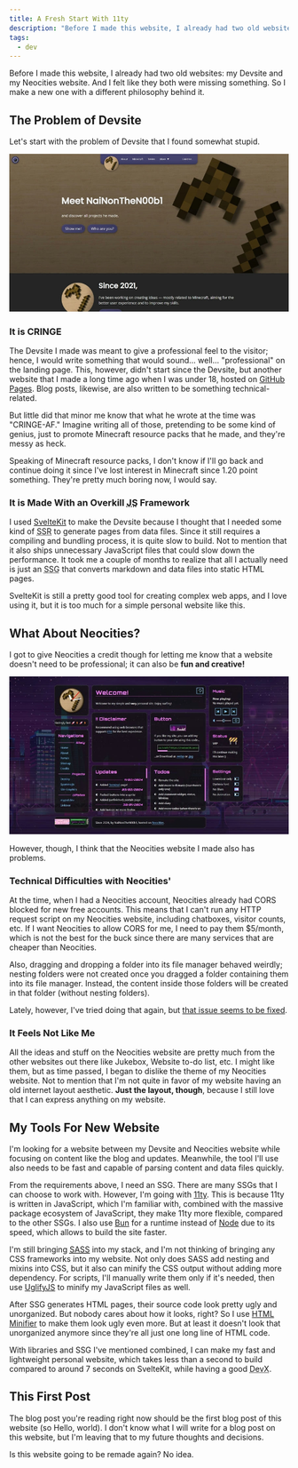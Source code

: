 ```yaml
---
title: A Fresh Start With 11ty
description: "Before I made this website, I already had two old websites: my Devsite and my Neocities website. And I felt like they both were missing something. So I make a new one with a different philosophy behind it."
tags:
  - dev
---
```


Before I made this website, I already had two old websites: my Devsite and my Neocities website. And I felt like they both were missing something. So I make a new one with a different philosophy behind it.

## The Problem of Devsite

Let's start with the problem of Devsite that I found somewhat stupid.

![An Image of Devsite](devsite.jpg "An Image of Devsite")

### It is **CRINGE**

The Devsite I made was meant to give a professional feel to the visitor; hence, I would write something that would sound... well... "professional" on the landing page. This, however, didn't start since the Devsite, but another website that I made a long time ago when I was under 18, hosted on [GitHub Pages](https://pages.github.com). Blog posts, likewise, are also written to be something technical-related.

But little did that minor me know that what he wrote at the time was "CRINGE-AF." Imagine writing all of those, pretending to be some kind of genius, just to promote Minecraft resource packs that he made, and they're messy as heck.

<aside><p>Speaking of Minecraft resource packs, I don't know if I'll go back and continue doing it since I've lost interest in Minecraft since 1.20 point something. They're pretty much boring now, I would say.</p></aside>

### It is Made With an Overkill <abbr title="JavaScript">JS</abbr> Framework 

I used [SvelteKit](https://kit.svelte.dev) to make the Devsite because I thought that I needed some kind of <abbr title="Server-Side Rendering">SSR</abbr> to generate pages from data files. Since it still requires a compiling and bundling process, it is quite slow to build. Not to mention that it also ships unnecessary JavaScript files that could slow down the performance. It took me a couple of months to realize that all I actually need is just an <abbr title="Static Site Generator">SSG</abbr> that converts markdown and data files into static HTML pages.

SvelteKit is still a pretty good tool for creating complex web apps, and I love using it, but it is too much for a simple personal website like this.

## What About Neocities?

<aside><p>I got to give Neocities a credit though for letting me know that a website doesn't need to be professional; it can also be <strong>fun and creative!</strong></p></aside>

![An Image of Neocities Website](neocities.jpg "An Image of Neocities Website")

However, though, I think that the Neocities website I made also has problems.

### Technical Difficulties with Neocities'

At the time, when I had a Neocities account, Neocities already had CORS blocked for new free accounts. This means that I can't run any HTTP request script on my Neocities website, including chatboxes, visitor counts, etc. If I want Neocities to allow CORS for me, I need to pay them $5/month, which is not the best for the buck since there are many services that are cheaper than Neocities.

Also, dragging and dropping a folder into its file manager behaved weirdly; nesting folders were not created once you dragged a folder containing them into its file manager. Instead, the content inside those folders will be created in that folder (without nesting folders).

Lately, however, I've tried doing that again, but [that issue seems to be fixed](https://github.com/neocities/neocities/issues/491).

### It Feels Not Like **Me**

All the ideas and stuff on the Neocities website are pretty much from the other websites out there like Jukebox, Website to-do list, etc. I might like them, but as time passed, I began to dislike the theme of my Neocities website. Not to mention that I'm not quite in favor of my website having an old internet layout aesthetic. **Just the layout, though**, because I still love that I can express anything on my website.

## My Tools For New Website

I'm looking for a website between my Devsite and Neocities website while focusing on content like the blog and updates. Meanwhile, the tool I'll use also needs to be fast and capable of parsing content and data files quickly.

From the requirements above, I need an SSG. There are many SSGs that I can choose to work with. However, I'm going with [11ty](https://11ty.dev). This is because 11ty is written in JavaScript, which I'm familiar with, combined with the massive package ecosystem of JavaScript, they make 11ty more flexible, compared to the other SSGs. I also use [Bun](https://bun.sh) for a runtime instead of [Node](https://nodejs.org) due to its speed, which allows to build the site faster.

I'm still bringing <abbr title="Syntactically Awesome Stylesheet"><a href="https://sass-lang.com">SASS</a></abbr> into my stack, and I'm not thinking of bringing any CSS frameworks into my website. Not only does SASS add nesting and mixins into CSS, but it also can minify the CSS output without adding more dependency. For scripts, I'll manually write them only if it's needed, then use [UglifyJS](https://www.npmjs.com/package/uglify-js) to minify my JavaScript files as well.

After SSG generates HTML pages, their source code look pretty ugly and unorganized. But nobody cares about how it looks, right? So I use [HTML Minifier](https://www.npmjs.com/package/html-minifier) to make them look ugly even more. But at least it doesn't look that unorganized anymore since they're all just one long line of HTML code.

With libraries and SSG I've mentioned combined, I can make my fast and lightweight personal website, which takes less than a second to build compared to around 7 seconds on SvelteKit, while having a good <abbr title="Developer Experience">DevX</abbr>.

## This First Post

The blog post you're reading right now should be the first blog post of this website (so Hello, world). I don't know what I will write for a blog post on this website, but I'm leaving that to my future thoughts and decisions.

Is this website going to be remade again? No idea.
